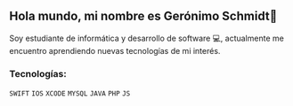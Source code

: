 ## Hola mundo, mi nombre es Gerónimo Schmidt👋
Soy estudiante de informática y desarrollo de software 💻, actualmente me encuentro aprendiendo nuevas tecnologías de mi interés. 


### Tecnologías:

`SWIFT` `IOS` `XCODE` `MYSQL` `JAVA` `PHP` `JS`



<!--
**geroschmidt/geroschmidt** is a ✨ _special_ ✨ repository because its `README.md` (this file) appears on your GitHub profile.

Here are some ideas to get you started:

- 🔭 I’m currently working on ...
- 🌱 I’m currently learning ...
- 👯 I’m looking to collaborate on ...
- 🤔 I’m looking for help with ...
- 💬 Ask me about ...
- 📫 How to reach me: ...
- 😄 Pronouns: ...
- ⚡ Fun fact: ...
-->
